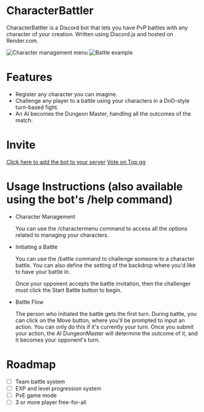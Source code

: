 # CharacterBattler
CharacterBattler is a Discord bot that lets you have PvP battles with any character of your creation. Written using Discord.js and hosted on Render.com.

![Character management menu](https://i.ibb.co.com/TB2LVVML/Screenshot-2025-08-11-160432.png)
![Battle example](https://i.ibb.co.com/nMMSzSKf/Screenshot-2025-08-11-155819.png)

# Features
- Register any character you can imagine.
- Challenge any player to a battle using your characters in a DnD-style turn-based fight.
- An AI becomes the Dungeon Master, handling all the outcomes of the match.

# Invite
[Click here to add the bot to your server](https://discord.com/oauth2/authorize?client_id=1143042347496636426&permissions=51200&integration_type=0&scope=bot+applications.commands)
[Vote on Top.gg](https://top.gg/bot/1143042347496636426)

# Usage Instructions (also available using the bot's /help command)
- Character Management
  
  You can use the /charactermenu command to access all the options related to managing your characters.
- Initiating a Battle
  
  You can use the /battle command to challenge someone to a character battle. You can also define the setting of the backdrop where you'd like to have your battle in.
  
  Once your opponent accepts the battle invitation, then the challenger must click the Start Battle button to begin.
- Battle Flow
  
  The person who initiated the battle gets the first turn. During battle, you can click on the Move button, where you'll be prompted to input an action. You can only do this if it's currently your turn. Once you submit your action, the AI DungeonMaster will determine the outcome of it, and it becomes your opponent's turn.

# Roadmap
- [ ] Team battle system
- [ ] EXP and level progression system
- [ ] PvE game mode
- [ ] 3 or more player free-for-all
